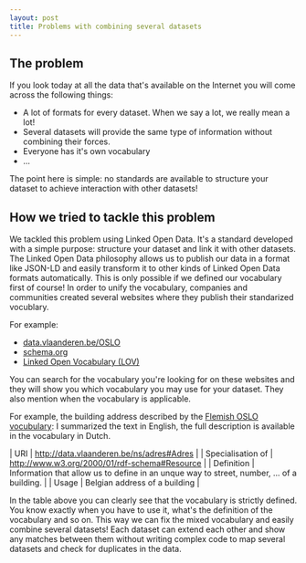 ```yaml
---
layout: post
title: Problems with combining several datasets 
---
```


## The problem

If you look today at all the data that's available on the Internet you will come across the following things:

- A lot of formats for every dataset. When we say a lot, we really mean a lot!
- Several datasets will provide the same type of information without combining their forces.
- Everyone has it's own vocabulary
-  ...

The point here is simple: no standards are available to structure your dataset to achieve interaction with other datasets!

## How we tried to tackle this problem

We tackled this problem using Linked Open Data. It's a standard developed with a simple purpose: structure your dataset and link it with other datasets.
The Linked Open Data philosophy allows us to publish our data in a format like JSON-LD and easily transform it to other kinds of Linked Open Data formats automatically.
This is only possible if we defined our vocabulary first of course! In order to unify the vocabulary, companies and communities created several websites where they publish their standarized vocublary.

For example:

- [data.vlaanderen.be/OSLO](https://data.vlaanderen.be/ns)
- [schema.org](https://schema.org)
- [Linked Open Vocabulary (LOV)](http://lov.okfn.org/dataset/lov)

You can search for the vocabulary you're looking for on these websites and they will show you which vocabulary you may use for your dataset. They also mention when the vocabulary is applicable.

For example, the building address described by the [Flemish OSLO vocubulary](https://data.vlaanderen.be/ns/adres):
I summarized the text in English, the full description is available in the vocabulary in Dutch.

|       URI         | http://data.vlaanderen.be/ns/adres#Adres                                                  |
| Specialisation of | http://www.w3.org/2000/01/rdf-schema#Resource                                             |
|    Definition     | Information that allow us to define in an unque way to street, number, ... of a building. | 
|      Usage        | Belgian address of a building								|

In the table above you can clearly see that the vocabulary is strictly defined. You know exactly when you have to use it, what's the definition of the vocabulary and so on.
This way we can fix the mixed vocabulary and easily combine several datasets! Each dataset can extend each other and show any matches between them without writing complex code to map several datasets and check for duplicates in the data.

